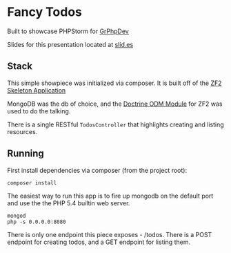 Fancy Todos
===========

Built to showcase PHPStorm for [GrPhpDev](http://www.meetup.com/GrPhpDev/events/141341842/)

Slides for this presentation located at [slid.es](http://slid.es/brianscaturro/phpstorm-a-love-story)

Stack
-----
This simple showpiece was initialized via composer. It is built off of the [ZF2 Skeleton Application](https://github.com/zendframework/ZendSkeletonApplication)

MongoDB was the db of choice, and the [Doctrine ODM Module](https://github.com/doctrine/DoctrineMongoODMModule) for ZF2 was used to do the talking.

There is a single RESTful `TodosController` that highlights creating and listing resources.

Running
-------
First install dependencies via composer (from the project root):

```
composer install
```

The easiest way to run this app is to fire up mongodb on the default port and use the the PHP 5.4 builtin web server.

```
mongod
php -s 0.0.0.0:8080
```

There is only one endpoint this piece exposes - /todos. There is a POST endpoint for creating todos, and a GET endpoint for listing them.